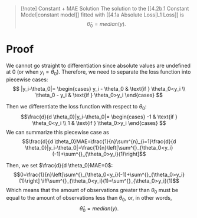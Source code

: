 >[!note] Constant + MAE Solution
>The solution to the [[4.2b.1 Constant Model|constant model]] fitted with [[4.1a Absolute Loss|L1 Loss]] is
>$$\hat{\theta}_0 = median(y).$$
# Proof
We cannot go straight to differentiation since absolute values are undefined at 0 (or when $y_i=\theta_0$). Therefore, we need to separate the loss function into piecewise cases:
$$
|y_i-\theta_0|=
\begin{cases}
y_i - \theta_0 & \text{if } \theta_0<y_i \\
\theta_0 - y_i & \text{if } \theta_0>y_i
\end{cases}
$$

Then we differentiate the loss function with respect to $\theta_0$:
$$\frac{d}{d \theta_0}|y_i-\theta_0|=
\begin{cases}
-1 & \text{if } \theta_0<y_i \\
1 & \text{if } \theta_0>y_i
\end{cases}
$$
We can summarize this piecewise case as
$$\frac{d}{d \theta_0}MAE=\frac{1}{n}\sum^{n}_{i=1}\frac{d}{d \theta_0}|y_i-\theta_0|=\frac{1}{n}\left[\sum^{}_{\theta_0<y_i}(-1)+\sum^{}_{\theta_0>y_i}(1)\right]$$

Then, we set $\frac{d}{d \theta_0}MAE=0$:
$$0=\frac{1}{n}\left[\sum^{}_{\theta_0<y_i}(-1)+\sum^{}_{\theta_0>y_i}(1)\right] \iff\sum^{}_{\theta_0<y_i}(1)=\sum^{}_{\theta_0>y_i}(1)$$
Which means that the amount of observations greater than $\theta_0$ must be equal to the amount of observations less than $\theta_0$, or, in other words,
$$\hat{\theta}_0 = median(y).$$
